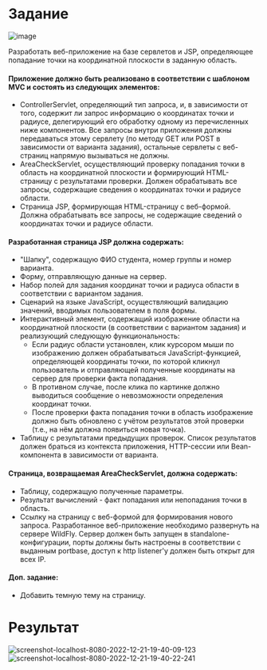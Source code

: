 # Задание
![image](https://user-images.githubusercontent.com/74957274/208960940-6695beaf-d665-4092-9962-5a662f78f946.png)

Разработать веб-приложение на базе сервлетов и JSP, определяющее попадание точки на координатной плоскости в заданную область.
#### Приложение должно быть реализовано в соответствии с шаблоном MVC и состоять из следующих элементов:
-	ControllerServlet, определяющий тип запроса, и, в зависимости от того, содержит ли запрос информацию о координатах точки и радиусе, делегирующий его обработку одному из перечисленных ниже компонентов. Все запросы внутри приложения должны передаваться этому сервлету (по методу GET или POST в зависимости от варианта задания), остальные сервлеты с веб-страниц напрямую вызываться не должны.
-	AreaCheckServlet, осуществляющий проверку попадания точки в область на координатной плоскости и формирующий HTML-страницу с результатами проверки. Должен обрабатывать все запросы, содержащие сведения о координатах точки и радиусе области.
-	Страница JSP, формирующая HTML-страницу с веб-формой. Должна обрабатывать все запросы, не содержащие сведений о координатах точки и радиусе области.
#### Разработанная страница JSP должна содержать:
-	"Шапку", содержащую ФИО студента, номер группы и номер варианта.
-	Форму, отправляющую данные на сервер.
-	Набор полей для задания координат точки и радиуса области в соответствии с вариантом задания.
-	Сценарий на языке JavaScript, осуществляющий валидацию значений, вводимых пользователем в поля формы.
-	Интерактивный элемент, содержащий изображение области на координатной плоскости (в соответствии с вариантом задания) и реализующий следующую функциональность:
    -	Если радиус области установлен, клик курсором мыши по изображению должен обрабатываться JavaScript-функцией, определяющей координаты точки, по которой кликнул пользователь и отправляющей полученные координаты на сервер для проверки факта попадания.
    -	В противном случае, после клика по картинке должно выводиться сообщение о невозможности определения координат точки.
    -	После проверки факта попадания точки в область изображение должно быть обновлено с учётом результатов этой проверки (т.е., на нём должна появиться новая точка).
-	Таблицу с результатами предыдущих проверок. Список результатов должен браться из контекста приложения, HTTP-сессии или Bean-компонента в зависимости от варианта.
#### Страница, возвращаемая AreaCheckServlet, должна содержать:
-	Таблицу, содержащую полученные параметры.
-	Результат вычислений - факт попадания или непопадания точки в область.
-	Ссылку на страницу с веб-формой для формирования нового запроса.
Разработанное веб-приложение необходимо развернуть на сервере WildFly. Сервер должен быть запущен в standalone-конфигурации, порты должны быть настроены в соответствии с выданным portbase, доступ к http listener'у должен быть открыт для всех IP.

#### Доп. задание:
- Добавить темную тему на страницу.

# Результат
![screenshot-localhost-8080-2022-12-21-19-40-09-123](https://user-images.githubusercontent.com/74957274/208960805-24c1d759-b55f-46d1-aecc-3e2c01db5b14.png)
![screenshot-localhost-8080-2022-12-21-19-40-22-241](https://user-images.githubusercontent.com/74957274/208960787-39721644-16f9-430a-88d7-a3790214a1c4.png)
